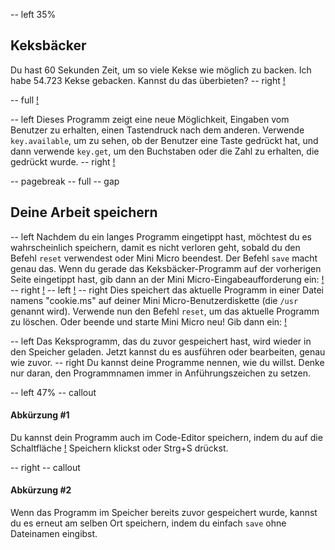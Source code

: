 -- left 35%
## Keksbäcker
Du hast 60 Sekunden Zeit, um so viele Kekse wie möglich zu backen. Ich habe 54.723 Kekse gebacken. Kannst du das überbieten?
-- right
[!](p24-howToPlay.png)

-- full
[!](p24-listing1.png)

-- left
Dieses Programm zeigt eine neue Möglichkeit, Eingaben vom Benutzer zu erhalten, einen Tastendruck nach dem anderen. Verwende `key.available`, um zu sehen, ob der Benutzer eine Taste gedrückt hat, und dann verwende `key.get`, um den Buchstaben oder die Zahl zu erhalten, die gedrückt wurde.
-- right
[!](p24-cookieScreen.png)

-- pagebreak
-- full
-- gap
## Deine Arbeit speichern
-- left
Nachdem du ein langes Programm eingetippt hast, möchtest du es wahrscheinlich speichern, damit es nicht verloren geht, sobald du den Befehl `reset` verwendest oder Mini Micro beendest. Der Befehl `save` macht genau das.
Wenn du gerade das Keksbäcker-Programm auf der vorherigen Seite eingetippt hast, gib dann an der Mini Micro-Eingabeaufforderung ein:
[!](p24-saveCookieCode.png)
-- right
[!](p24-filebot.png)
-- left
[!](p24-saveCookieScreen.png)
-- right
Dies speichert das aktuelle Programm in einer Datei namens "cookie.ms" auf deiner Mini Micro-Benutzerdiskette (die `/usr` genannt wird).
Verwende nun den Befehl `reset`, um das aktuelle Programm zu löschen. Oder beende und starte Mini Micro neu! Gib dann ein:
[!](p24-loadCookieCode.png)

-- left
Das Keksprogramm, das du zuvor gespeichert hast, wird wieder in den Speicher geladen. Jetzt kannst du es ausführen oder bearbeiten, genau wie zuvor.
-- right
Du kannst deine Programme nennen, wie du willst. Denke nur daran, den Programmnamen immer in Anführungszeichen zu setzen.

-- left 47%
-- callout
#### Abkürzung #1
Du kannst dein Programm auch im Code-Editor speichern, indem du auf die Schaltfläche [!](p24-saveIcon.png) Speichern klickst oder Strg+S drückst.

-- right
-- callout
#### Abkürzung #2
Wenn das Programm im Speicher bereits zuvor gespeichert wurde, kannst du es erneut am selben Ort speichern, indem du einfach `save` ohne Dateinamen eingibst.
